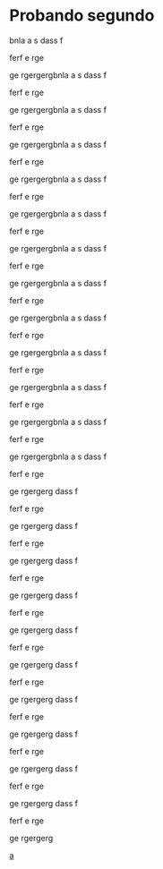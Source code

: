 <h1 id="loque-yoquiero">Probando segundo</h1>

bnla
a
s
dass
f


ferf
e
rge




ge
rgergergbnla
a
s
dass
f


ferf
e
rge




ge
rgergergbnla
a
s
dass
f


ferf
e
rge




ge
rgergergbnla
a
s
dass
f


ferf
e
rge




ge
rgergergbnla
a
s
dass
f


ferf
e
rge




ge
rgergergbnla
a
s
dass
f


ferf
e
rge




ge
rgergergbnla
a
s
dass
f


ferf
e
rge




ge
rgergergbnla
a
s
dass
f


ferf
e
rge




ge
rgergergbnla
a
s
dass
f


ferf
e
rge




ge
rgergergbnla
a
s
dass
f


ferf
e
rge




ge
rgergergbnla
a
s
dass
f


ferf
e
rge




ge
rgergergbnla
a
s
dass
f


ferf
e
rge




ge
rgergergbnla
a
s
dass
f


ferf
e
rge




ge
rgergerg
dass
f


ferf
e
rge




ge
rgergerg
dass
f


ferf
e
rge




ge
rgergerg
dass
f


ferf
e
rge




ge
rgergerg
dass
f


ferf
e
rge




ge
rgergerg
dass
f


ferf
e
rge




ge
rgergerg
dass
f


ferf
e
rge




ge
rgergerg
dass
f


ferf
e
rge




ge
rgergerg
dass
f


ferf
e
rge




ge
rgergerg
dass
f


ferf
e
rge




ge
rgergerg
dass
f


ferf
e
rge




ge
rgergerg


[a](#loque-yoquiero)
